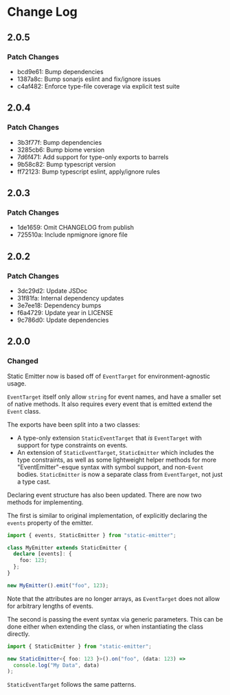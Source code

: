 # Change Log

## 2.0.5

### Patch Changes

- bcd9e61: Bump dependencies
- 1387a8c: Bump sonarjs eslint and fix/ignore issues
- c4af482: Enforce type-file coverage via explicit test suite

## 2.0.4

### Patch Changes

- 3b3f77f: Bump dependencies
- 3285cb6: Bump biome version
- 7d6f471: Add support for type-only exports to barrels
- 9b58c82: Bump typescript version
- ff72123: Bump typescript eslint, apply/ignore rules

## 2.0.3

### Patch Changes

- 1de1659: Omit CHANGELOG from publish
- 725510a: Include npmignore ignore file

## 2.0.2

### Patch Changes

- 3dc29d2: Update JSDoc
- 31f81fa: Internal dependency updates
- 3e7ee18: Dependency bumps
- f6a4729: Update year in LICENSE
- 9c786d0: Update dependencies

## 2.0.0

### Changed

Static Emitter now is based off of `EventTarget` for environment-agnostic usage.

`EventTarget` itself only allow `string` for event names, and have a smaller set of native methods. It also requires every event that is emitted extend the `Event` class.

The exports have been split into a two classes:

- A type-only extension `StaticEventTarget` that _is_ `EventTarget` with support for type constraints on events.
- An extension of `StaticEventTarget`, `StaticEmitter` which includes the type constraints, as well as some lightweight helper methods for more "EventEmitter"-esque syntax with symbol support, and non-`Event` bodies. `StaticEmitter` is now a separate class from `EventTarget`, not just a type cast.

Declaring event structure has also been updated. There are now two methods for implementing.

The first is similar to original implementation, of explicitly declaring the `events` property of the emitter.

```ts
import { events, StaticEmitter } from "static-emitter";

class MyEmitter extends StaticEmitter {
  declare [events]: {
    foo: 123;
  };
}

new MyEmitter().emit("foo", 123);
```

Note that the attributes are no longer arrays, as `EventTarget` does not allow for arbitrary lengths of events.

The second is passing the event syntax via generic parameters. This can be done either when extending the class, or when instantiating the class directly.

```ts
import { StaticEmitter } from "static-emitter";

new StaticEmitter<{ foo: 123 }>().on("foo", (data: 123) =>
  console.log("My Data", data)
);
```

`StaticEventTarget` follows the same patterns.
